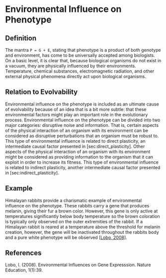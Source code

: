Environmental Influence on Phenotype
====================================

Definition
----------

The mantra `P = G + E`, stating that phenotype is a product of both genotype and environment, has come to be universally accepted among biologists.
On a basic level, it is clear that, because biological organisms do not exist in a vacuum, they are physically influenced by their environments.
Temperature, chemical substances, electromagnetic radiation, and other external physical phenomena directly act upon biological organisms.

Relation to Evolvability
------------------------

Environmental influence on the phenotype is included as an ultimate cause of evolvability because of an idea that is a bit more subtle: that these environmental factors might play an important role in the evolutionary process.
Environmental influence on the phenotype can be divided into two major categories: disruptive noise and information.
That is, certain aspects of the physical interaction of an organism with its environment can be considered as disruptive perturbations that an organism must be robust to.
This type of environmental influence is related to direct plasticity, an intermediate causal factor presented in \[sec:direct\_plasticity\].
Other aspects of the physical interaction of an organism with its environment might be considered as providing information to the organism that it can exploit in order to increase its fitness.
This type of environmental influence is related to indirect plasticity, another intermediate causal factor presented in \[sec:indirect\_plasticity\].

Example
-------

Himalayan rabbits provide a charismatic example of environmental influence on the phenotype.
These rabbits carry a gene that produces melanin, giving their fur a brown color.
However, this gene is only active at temperatures significantly below body temperature so the brown coloration is typically only observed on the outer extremities of the rabbit.
If a Himalayan rabbit is reared at a temperature above the threshold for melanin creation, however, the gene will be inactivated throughout the rabbits body and a pure white phenotype will be observed [[Lobo, 2008]](#Lobo2008EnvironmentalExpresssion).


References
----------

<a name="Lobo2008EnvironmentalExpresssion">
Lobo, I. (2008). Environmental Influences on Gene Expresssion. Nature Education, 1(1):39.
</a>
